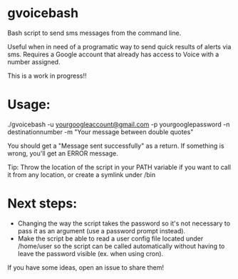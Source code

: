 gvoicebash
==========

Bash script to send sms messages from the command line.

Useful when in need of a programatic way to send quick results of alerts via sms. Requires a
Google account that already has access to Voice with a number assigned.

This is a work in progress!!


Usage:
======
./gvoicebash -u yourgoogleaccount@gmail.com -p yourgooglepassword -n destinationnumber -m "Your message between double quotes"

You should get a "Message sent successfully" as a return. If something is wrong, you'll get an ERROR message.

Tip: Throw the location of the script in your PATH variable if you want to call it from any location, or create a symlink under /bin


Next steps:
===========
- Changing the way the script takes the password so it's not necessary to pass it as an argument (use a password prompt instead).
- Make the script be able to read a user config file located under /home/user so the script can be called automatically without having to leave the password visible (ex. when using cron).

If you have some ideas, open an issue to share them!